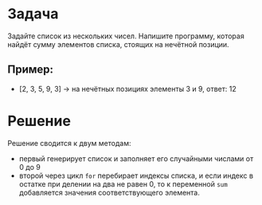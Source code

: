 # Задача
Задайте список из нескольких чисел. Напишите программу, которая найдёт сумму элементов списка, стоящих на нечётной позиции.

## Пример:
- [2, 3, 5, 9, 3] -> на нечётных позициях элементы 3 и 9, ответ: 12

# Решение
Решение сводится к двум методам:
+ первый генерирует список и заполняет его случайными числами от 0 до 9
+ второй через цикл `for` перебирает индексы списка, и если индекс в остатке при делении на два не равен 0, то к переменной `sum` добавляется значения соответствующего элемента.